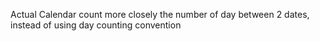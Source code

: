 Actual Calendar count more closely the number of day between 2 dates, instead of using day counting convention